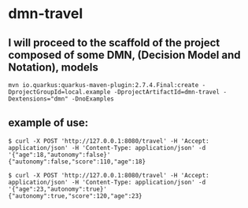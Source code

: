 # dmn-travel

## I will proceed to the scaffold of the project composed of some DMN, (Decision Model and Notation), models

```shell
mvn io.quarkus:quarkus-maven-plugin:2.7.4.Final:create -DprojectGroupId=local.example -DprojectArtifactId=dmn-travel -Dextensions="dmn" -DnoExamples
```

## example of use:

```shell
$ curl -X POST 'http://127.0.0.1:8080/travel' -H 'Accept: application/json' -H 'Content-Type: application/json' -d '{"age":18,"autonomy":false}'
{"autonomy":false,"score":110,"age":18}

$ curl -X POST 'http://127.0.0.1:8080/travel' -H 'Accept: application/json' -H 'Content-Type: application/json' -d '{"age":23,"autonomy":true}'
{"autonomy":true,"score":120,"age":23}
```
